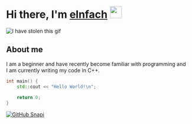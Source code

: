 <h1 align="left">Hi there, I'm <a href="https://github.com/elnfach" target="_blank">elnfach</a> 
<img src="https://github.com/blackcater/blackcater/raw/main/images/Hi.gif" height="32"/></h1>

![I have stolen this gif](https://c.tenor.com/a6pDrWf6gJgAAAAd/pixel-city-art.gif)

## About me

I am a beginner and have recently become familiar with programming and<br/>
I am currently writing my code in C++.

```cpp
int main() {
    std::cout << "Hello World!\n";
    
    return 0;
}
```
[![GitHub Snapi](https://img.shields.io/github/followers/Thjaly?label=follow&style=social)](https://github.com/elnfach)
